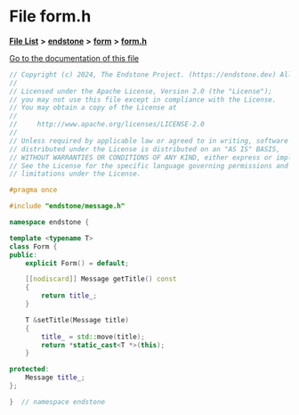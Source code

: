 

# File form.h

[**File List**](files.md) **>** [**endstone**](dir_6cf277b678674f97c7a2b6b3b2447b33.md) **>** [**form**](dir_0fd3b458603af3963ebb9c312a9238ec.md) **>** [**form.h**](form_8h.md)

[Go to the documentation of this file](form_8h.md)


```C++
// Copyright (c) 2024, The Endstone Project. (https://endstone.dev) All Rights Reserved.
//
// Licensed under the Apache License, Version 2.0 (the "License");
// you may not use this file except in compliance with the License.
// You may obtain a copy of the License at
//
//     http://www.apache.org/licenses/LICENSE-2.0
//
// Unless required by applicable law or agreed to in writing, software
// distributed under the License is distributed on an "AS IS" BASIS,
// WITHOUT WARRANTIES OR CONDITIONS OF ANY KIND, either express or implied.
// See the License for the specific language governing permissions and
// limitations under the License.

#pragma once

#include "endstone/message.h"

namespace endstone {

template <typename T>
class Form {
public:
    explicit Form() = default;

    [[nodiscard]] Message getTitle() const
    {
        return title_;
    }

    T &setTitle(Message title)
    {
        title_ = std::move(title);
        return *static_cast<T *>(this);
    }

protected:
    Message title_;
};

}  // namespace endstone
```


